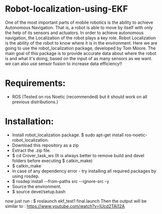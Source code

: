 # Robot-localization-using-EKF
One of the most important parts of mobile robotics is the ability to achieve Autonomous Navigation. That is, a robot is able to move by itself with only the help of its sensors and actuators. In order to achieve autonomous navigation, the Localization of the robot plays a key role. Robot Localization is the ability of the robot to know where it is in the environment.
Here we are going to use the robot_localization package, developed by Tom Moore. The main goal of this package is to provide accurate data about where the robot is and what it's doing, based on the input of as many sensors as we want. we can also use sensor fusion to increase data efficiency!!

# Requirements:
- ROS
(Tested on ros Noetic (recommended) but it should work on all previous distributions.)

# Installation:


- Install robot_localization package.
  $ sudo apt-get install ros-noetic-robot_localization.
- Download this repository as a zip
- Extract the .zip file.
- $ cd Crover_task_ws
 (It is always better to remove build and devel folders before executing $ catkin_make)
 - $ catkin_make
 - In case of any dependency error - try installing all required packages by using rosdep. 
 - $ rosdep install --from-paths src --ignore-src -y
 - Source the environment.
 - $ source devel/setup.bash
 
 now just run : $ roslaunch ekf_test1 final.launch 
 Then the output will be similar to : https://www.youtube.com/watch?v=IUcd2TAj12A




